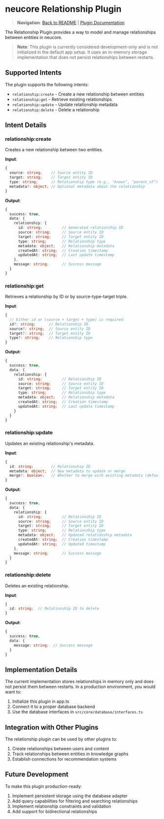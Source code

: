 # neucore Relationship Plugin

> **Navigation**: [Back to README](../README.md) | [Plugin Documentation](PLUGIN-IMPLEMENTATION-GUIDE.md)

The Relationship Plugin provides a way to model and manage relationships between entities in neucore.

> **Note**: This plugin is currently considered development-only and is not initialized in the default app setup. It uses an in-memory storage implementation that does not persist relationships between restarts.

## Supported Intents

The plugin supports the following intents:

- `relationship:create` - Create a new relationship between entities
- `relationship:get` - Retrieve existing relationships
- `relationship:update` - Update relationship metadata
- `relationship:delete` - Delete a relationship

## Intent Details

### relationship:create

Creates a new relationship between two entities.

**Input**:
```typescript
{
  source: string;    // Source entity ID
  target: string;    // Target entity ID 
  type: string;      // Relationship type (e.g., "knows", "parent_of")
  metadata?: object; // Optional metadata about the relationship
}
```

**Output**:
```typescript
{
  success: true,
  data: {
    relationship: {
      id: string;         // Generated relationship ID
      source: string;     // Source entity ID
      target: string;     // Target entity ID
      type: string;       // Relationship type
      metadata: object;   // Relationship metadata
      createdAt: string;  // Creation timestamp
      updatedAt: string;  // Last update timestamp
    },
    message: string;      // Success message
  }
}
```

### relationship:get

Retrieves a relationship by ID or by source-type-target triple.

**Input**:
```typescript
{
  // Either id or (source + target + type) is required
  id?: string;      // Relationship ID
  source?: string;  // Source entity ID
  target?: string;  // Target entity ID
  type?: string;    // Relationship type
}
```

**Output**:
```typescript
{
  success: true,
  data: {
    relationship: {
      id: string;         // Relationship ID
      source: string;     // Source entity ID
      target: string;     // Target entity ID
      type: string;       // Relationship type
      metadata: object;   // Relationship metadata
      createdAt: string;  // Creation timestamp
      updatedAt: string;  // Last update timestamp
    }
  }
}
```

### relationship:update

Updates an existing relationship's metadata.

**Input**:
```typescript
{
  id: string;        // Relationship ID
  metadata: object;  // New metadata to update or merge
  merge?: boolean;   // Whether to merge with existing metadata (default: false)
}
```

**Output**:
```typescript
{
  success: true,
  data: {
    relationship: {
      id: string;         // Relationship ID
      source: string;     // Source entity ID
      target: string;     // Target entity ID
      type: string;       // Relationship type
      metadata: object;   // Updated relationship metadata
      createdAt: string;  // Creation timestamp
      updatedAt: string;  // Updated timestamp
    },
    message: string;      // Success message
  }
}
```

### relationship:delete

Deletes an existing relationship.

**Input**:
```typescript
{
  id: string;  // Relationship ID to delete
}
```

**Output**:
```typescript
{
  success: true,
  data: {
    message: string;  // Success message
  }
}
```

## Implementation Details

The current implementation stores relationships in memory only and does not persist them between restarts. In a production environment, you would want to:

1. Initialize this plugin in app.ts
2. Connect it to a proper database backend
3. Use the database interfaces in `src/core/database/interfaces.ts`

## Integration with Other Plugins

The relationship plugin can be used by other plugins to:

1. Create relationships between users and content
2. Track relationships between entities in knowledge graphs
3. Establish connections for recommendation systems

## Future Development

To make this plugin production-ready:

1. Implement persistent storage using the database adapter
2. Add query capabilities for filtering and searching relationships
3. Implement relationship constraints and validation
4. Add support for bidirectional relationships 